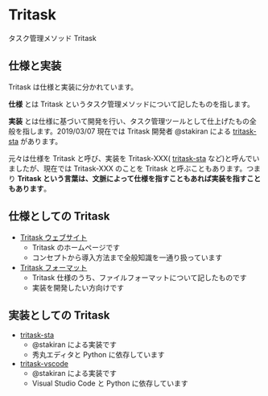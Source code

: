 # Tritask
タスク管理メソッド Tritask

## 仕様と実装
Tritask は仕様と実装に分かれています。

**仕様** とは Tritask というタスク管理メソッドについて記したものを指します。

**実装** とは仕様に基づいて開発を行い、タスク管理ツールとして仕上げたもの全般を指します。2019/03/07 現在では Tritask 開発者 @stakiran による [tritask-sta](https://github.com/tritask/tritask-sta) があります。

元々は仕様を Tritask と呼び、実装を Tritask-XXX( [tritask-sta](https://github.com/tritask/tritask-sta) など)と呼んでいましたが、現在では Tritask-XXX のことを Tritask と呼ぶこともあります。つまり **Tritask という言葉は、文脈によって仕様を指すこともあれば実装を指すこともあります**。

## 仕様としての Tritask
- [Tritask ウェブサイト](https://tritask.github.io/tritask-web/)
  - Tritask のホームページです
  - コンセプトから導入方法まで全般知識を一通り扱っています
- [Tritask フォーマット](trita_format.md)
  - Tritask 仕様のうち、ファイルフォーマットについて記したものです
  - 実装を開発したい方向けです

## 実装としての Tritask
- [tritask-sta](https://github.com/tritask/tritask-sta)
  - @stakiran による実装です
  - 秀丸エディタと Python に依存しています
- [tritask-vscode](https://github.com/tritask/tritask-vscode)
  - @stakiran による実装です
  - Visual Studio Code と Python に依存しています
